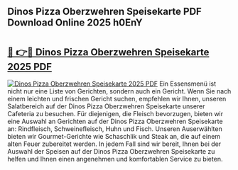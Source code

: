 ## Dinos Pizza Oberzwehren Speisekarte PDF Download Online 2025 h0EnY

# <h2><a href="http://gcafsv.nevu.top/?p=Dinos+Pizza+Oberzwehren+Speisekarte">🔗 👉🔴 Dinos Pizza Oberzwehren Speisekarte 2025 PDF</a></h2>

[![Dinos Pizza Oberzwehren Speisekarte 2025 PDF](https://i.imgur.com/dBaPXMq.png)](http://gcafsv.nevu.top/?p=Dinos+Pizza+Oberzwehren+Speisekarte)
Ein Essensmenü ist nicht nur eine Liste von Gerichten, sondern auch ein Gericht. Wenn Sie nach einem leichten und frischen Gericht suchen, empfehlen wir Ihnen, unseren Salatbereich auf der Dinos Pizza Oberzwehren Speisekarte unserer Cafeteria zu besuchen. Für diejenigen, die Fleisch bevorzugen, bieten wir eine Auswahl an Gerichten auf der Dinos Pizza Oberzwehren Speisekarte an: Rindfleisch, Schweinefleisch, Huhn und Fisch. Unseren Auserwählten bieten wir Gourmet-Gerichte wie Schaschlik und Steak an, die auf einem alten Feuer zubereitet werden. In jedem Fall sind wir bereit, Ihnen bei der Auswahl der Speisen auf der Dinos Pizza Oberzwehren Speisekarte zu helfen und Ihnen einen angenehmen und komfortablen Service zu bieten.
